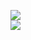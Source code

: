 [![](https://img.shields.io/badge/Made%20With-Github%20Spray-lightgrey.svg?style=for-the-badge&logo=github)](https://github.com/Annihil/github-spray#7183)  
[![](https://i.imgur.com/2DrTn0Z.gif)](https://github.com/Annihil/github-spray)